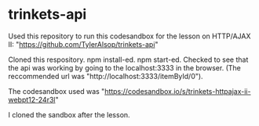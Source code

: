 # trinkets-api

Used this repository to run this codesandbox for the lesson on HTTP/AJAX II:
"https://github.com/TylerAlsop/trinkets-api"

Cloned this respository.
npm install-ed.
npm start-ed.
Checked to see that the api was working by going to the localhost:3333 in the browser.
(The reccommended url was "http://localhost:3333/itemById/0").

The codesandbox used was "https://codesandbox.io/s/trinkets-httpajax-ii-webpt12-24r3l"

I cloned the sandbox after the lesson.
